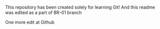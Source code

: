 This repository has been created solely for learning Git!
And this readme was edited as a part of BR-01 branch

One more edit at Github
